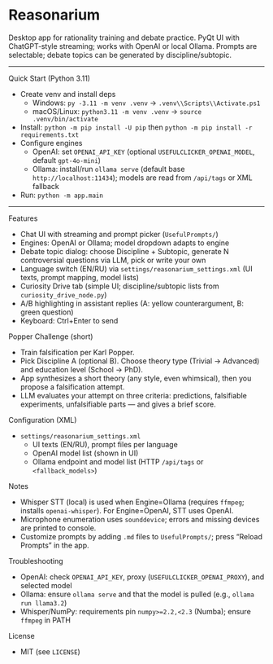 # Reasonarium

Desktop app for rationality training and debate practice. PyQt UI with ChatGPT‑style streaming; works with OpenAI or local Ollama. Prompts are selectable; debate topics can be generated by discipline/subtopic.

---

Quick Start (Python 3.11)
- Create venv and install deps
  - Windows: `py -3.11 -m venv .venv` → `.venv\\Scripts\\Activate.ps1`
  - macOS/Linux: `python3.11 -m venv .venv` → `source .venv/bin/activate`
- Install: `python -m pip install -U pip` then `python -m pip install -r requirements.txt`
- Configure engines
  - OpenAI: set `OPENAI_API_KEY` (optional `USEFULCLICKER_OPENAI_MODEL`, default `gpt-4o-mini`)
  - Ollama: install/run `ollama serve` (default base `http://localhost:11434`); models are read from `/api/tags` or XML fallback
- Run: `python -m app.main`

---

Features
- Chat UI with streaming and prompt picker (`UsefulPrompts/`)
- Engines: OpenAI or Ollama; model dropdown adapts to engine
- Debate topic dialog: choose Discipline + Subtopic, generate N controversial questions via LLM, pick or write your own
- Language switch (EN/RU) via `settings/reasonarium_settings.xml` (UI texts, prompt mapping, model lists)
- Curiosity Drive tab (simple UI; discipline/subtopic lists from `curiosity_drive_node.py`)
- A/B highlighting in assistant replies (A: yellow counterargument, B: green question)
- Keyboard: Ctrl+Enter to send

Popper Challenge (short)
- Train falsification per Karl Popper.
- Pick Discipline A (optional B). Choose theory type (Trivial → Advanced) and education level (School → PhD).
- App synthesizes a short theory (any style, even whimsical), then you propose a falsification attempt.
- LLM evaluates your attempt on three criteria: predictions, falsifiable experiments, unfalsifiable parts — and gives a brief score.

Configuration (XML)
- `settings/reasonarium_settings.xml`
  - UI texts (EN/RU), prompt files per language
  - OpenAI model list (shown in UI)
  - Ollama endpoint and model list (HTTP `/api/tags` or `<fallback_models>`) 

Notes
- Whisper STT (local) is used when Engine=Ollama (requires `ffmpeg`; installs `openai-whisper`). For Engine=OpenAI, STT uses OpenAI.
- Microphone enumeration uses `sounddevice`; errors and missing devices are printed to console.
- Customize prompts by adding `.md` files to `UsefulPrompts/`; press “Reload Prompts” in the app.

Troubleshooting
- OpenAI: check `OPENAI_API_KEY`, proxy (`USEFULCLICKER_OPENAI_PROXY`), and selected model
- Ollama: ensure `ollama serve` and that the model is pulled (e.g., `ollama run llama3.2`)
- Whisper/NumPy: requirements pin `numpy>=2.2,<2.3` (Numba); ensure `ffmpeg` in PATH

License
- MIT (see `LICENSE`)

